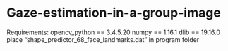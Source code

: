 # Gaze-estimation-in-a-group-image
Requirements:
opencv_python == 3.4.5.20
numpy == 1.16.1
dlib == 19.16.0
place “shape_predictor_68_face_landmarks.dat” in program folder
